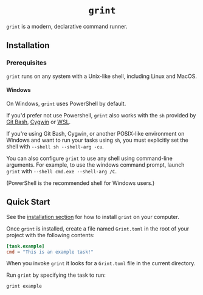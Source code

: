 <div align="center">
  <h1><code>grint</code></h1>
</div>

`grint` is a modern, declarative command runner.

## Installation

### Prerequisites

`grint` runs on any system with a Unix-like shell, including Linux and MacOS.

#### Windows

On Windows, `grint` uses PowerShell by default.

If you'd prefer not use Powershell, `grint` also works with the `sh`
provided by [Git Bash](https://git-scm.com), [Cygwin](https://www.cygwin.com)
or [WSL](https://learn.microsoft.com/en-us/windows/wsl).

If you're using Git Bash, Cygwin, or another POSIX-like environment on Windows
and want to run your tasks using `sh`, you must explicitly set the shell
with `--shell sh --shell-arg -cu`.

You can also configure `grint` to use any shell using command-line arguments. For example,
to use the windows command prompt, launch `grint` with `--shell cmd.exe --shell-arg /C`.

(PowerShell is the recommended shell for Windows users.)

## Quick Start

See the [installation section](#installation) for how to install `grint` on your computer.

Once `grint` is installed, create a file named `Grint.toml` in the root
of your project with the following contents:

```toml
[task.example]
cmd = "This is an example task!"
```

When you invoke `grint` it looks for a `Grint.toml` file in the current directory.

Run `grint` by specifying the task to run:

```sh
grint example
```
